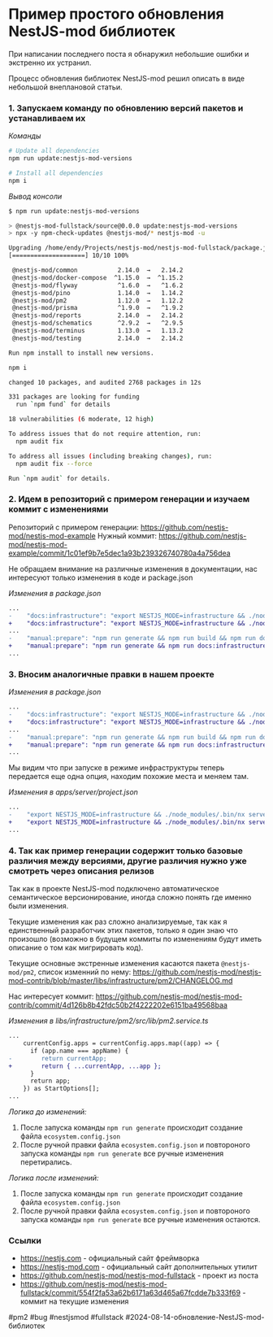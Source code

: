 # Пример простого обновления NestJS-mod библиотек

При написании последнего поста я обнаружил небольшие ошибки и экстренно их устранил.

Процесс обновления библиотек NestJS-mod решил описать в виде небольшой внеплановой статьи.

### 1. Запускаем команду по обновлению версий пакетов и устанавливаем их

_Команды_

```bash
# Update all dependencies
npm run update:nestjs-mod-versions

# Install all dependencies
npm i
```

_Вывод консоли_

```bash
$ npm run update:nestjs-mod-versions

> @nestjs-mod-fullstack/source@0.0.0 update:nestjs-mod-versions
> npx -y npm-check-updates @nestjs-mod/* nestjs-mod -u

Upgrading /home/endy/Projects/nestjs-mod/nestjs-mod-fullstack/package.json
[====================] 10/10 100%

 @nestjs-mod/common           2.14.0  →   2.14.2
 @nestjs-mod/docker-compose  ^1.15.0  →  ^1.15.2
 @nestjs-mod/flyway           ^1.6.0  →   ^1.6.2
 @nestjs-mod/pino             1.14.0  →   1.14.2
 @nestjs-mod/pm2              1.12.0  →   1.12.2
 @nestjs-mod/prisma           ^1.9.0  →   ^1.9.2
 @nestjs-mod/reports          2.14.0  →   2.14.2
 @nestjs-mod/schematics       ^2.9.2  →   ^2.9.5
 @nestjs-mod/terminus         1.13.0  →   1.13.2
 @nestjs-mod/testing          2.14.0  →   2.14.2

Run npm install to install new versions.

npm i

changed 10 packages, and audited 2768 packages in 12s

331 packages are looking for funding
  run `npm fund` for details

18 vulnerabilities (6 moderate, 12 high)

To address issues that do not require attention, run:
  npm audit fix

To address all issues (including breaking changes), run:
  npm audit fix --force

Run `npm audit` for details.
```



### 2. Идем в репозиторий с примером генерации и изучаем коммит с изменениями

Репозиторий с примером генерации: https://github.com/nestjs-mod/nestjs-mod-example
Нужный коммит: https://github.com/nestjs-mod/nestjs-mod-example/commit/1c01ef9b7e5dec1a93b239326740780a4a756dea

Не обращаем внимание на различные изменения в документации, нас интересуют только изменения в коде и package.json

_Изменения в package.json_

```diff
...
-    "docs:infrastructure": "export NESTJS_MODE=infrastructure && ./node_modules/.bin/nx run-many --exclude=@project-name/source --all -t=start --parallel=1",
+    "docs:infrastructure": "export NESTJS_MODE=infrastructure && ./node_modules/.bin/nx run-many --exclude=@project-name/source --all -t=serve --parallel=1 -- --watch=false --inspect=false",
...
-    "manual:prepare": "npm run generate && npm run build && npm run docs:infrastructure && npm run test",
+    "manual:prepare": "npm run generate && npm run docs:infrastructure && npm run test",
...
```

### 3. Вносим аналогичные правки в нашем проекте

_Изменения в package.json_

```diff
...
-    "docs:infrastructure": "export NESTJS_MODE=infrastructure && ./node_modules/.bin/nx run-many --exclude=@nestjs-mod-fullstack/source --all -t=start --parallel=1 --watch=false",
+    "docs:infrastructure": "export NESTJS_MODE=infrastructure && ./node_modules/.bin/nx run-many --exclude=@nestjs-mod-fullstack/source,client* --all -t=serve --parallel=1 -- --watch=false --inspect=false",
...
-    "manual:prepare": "npm run generate && npm run build && npm run docs:infrastructure && npm run test",
+    "manual:prepare": "npm run generate && npm run docs:infrastructure && npm run test",
...
```

Мы видим что при запуске в режиме инфраструктуры теперь передается еще одна опция, находим похожие места и меняем там.

_Изменения в apps/server/project.json_

```diff
...
-    "export NESTJS_MODE=infrastructure && ./node_modules/.bin/nx serve server --host=0.0.0.0 --watch=false",
+    "export NESTJS_MODE=infrastructure && ./node_modules/.bin/nx serve server --host=0.0.0.0 --watch=false --inspect=false",
...
```

### 4. Так как пример генерации содержит только базовые различия между версиями, другие различия нужно уже смотреть через описания релизов

Так как в проекте NestJS-mod подключено автоматическое семантическое версионирование, иногда сложно понять где именно были изменения.

Текущие изменения как раз сложно анализируемые, так как я единственный разработчик этих пакетов, только я один знаю что произошло (возможно в будущем коммиты по изменениям будут иметь описание о том как мигрировать код).

Текущие основные экстренные изменения касаются пакета `@nestjs-mod/pm2`, список изменний по нему: https://github.com/nestjs-mod/nestjs-mod-contrib/blob/master/libs/infrastructure/pm2/CHANGELOG.md

Нас интересует коммит: https://github.com/nestjs-mod/nestjs-mod-contrib/commit/4d126b8b42fdc50b2f4222202e6151ba49568baa

_Изменения в libs/infrastructure/pm2/src/lib/pm2.service.ts_

```diff
...
    currentConfig.apps = currentConfig.apps.map((app) => {
      if (app.name === appName) {
-        return currentApp;
+        return { ...currentApp, ...app };
      }
      return app;
    }) as StartOptions[];
...
```

_Логика до изменений:_

1. После запуска команды `npm run generate` происходит создание файла `ecosystem.config.json`
2. После ручной правки файла `ecosystem.config.json` и повтороного запуска команды `npm run generate` все ручные изменения перетирались.

_Логика после изменений:_

1. После запуска команды `npm run generate` происходит создание файла `ecosystem.config.json`
2. После ручной правки файла `ecosystem.config.json` и повтороного запуска команды `npm run generate` все ручные изменения остаются.

### Ссылки

- https://nestjs.com - официальный сайт фреймворка
- https://nestjs-mod.com - официальный сайт дополнительных утилит
- https://github.com/nestjs-mod/nestjs-mod-fullstack - проект из поста
- https://github.com/nestjs-mod/nestjs-mod-fullstack/commit/554f2fa53a62b6171a63d465a67fcdde7b333f69 - коммит на текущие изменения

#pm2 #bug #nestjsmod #fullstack
 #2024-08-14-обновление-NestJS-mod-библиотек